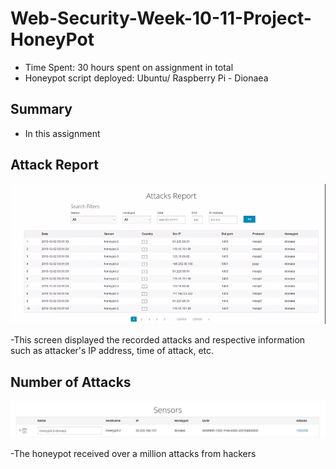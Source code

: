 
# Web-Security-Week-10-11-Project-HoneyPot

- Time Spent: 30 hours spent on assignment in total 
- Honeypot script deployed: Ubuntu/ Raspberry Pi - Dionaea

## Summary 
- In this assignment 

## Attack Report 
![](report.gif)

-This screen displayed the recorded attacks and respective information such as attacker's IP address, time of attack, etc.

## Number of Attacks 
![Image description](https://github.com/wlee004/Web-Security-Week-10-11-Project-HoneyPot/blob/master/attacks.JPG)

-The honeypot received over a million attacks from hackers 


